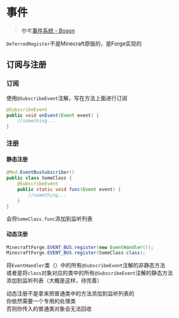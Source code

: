 ---
---

# 事件

>参考[事件系统 - Boson](https://boson.v2mcdev.com/event/intro.html)

`DeferredRegister`不是Minecraft原版的，是Forge实现的

## 订阅与注册

### 订阅

使用`@SubscribeEvent`注解，写在方法上面进行订阅

```java
@SubscribeEvent
public void onEvent(Event event) {
    //something...
}
```

### 注册

#### 静态注册

```java
@Mod.EventBusSubscriber()
public class SomeClass {
    @SubscribeEvent
    public static void func(Event event) {
        //something...
    }
}
```

会将`SomeClass.func`添加到监听列表

#### 动态注册

```java
MinecraftForge.EVENT_BUS.register(new EventHandler());
MinecraftForge.EVENT_BUS.register(SomeClass.class);
```

将`EventHandler`类（）中的所有`@SubscribeEvent`注解的非静态方法\
或者是将`class`对象对应的类中的所有`@SubscribeEvent`注解的静态方法\
添加到监听列表（大概是这样，待完善）

动态注册不是拿来把普通类中的方法添加到监听列表的\
你依然需要一个专用的处理类\
否则你传入的普通类对象会无法回收
